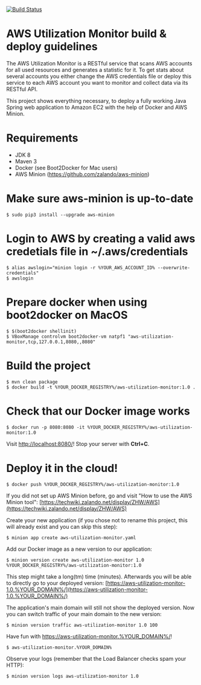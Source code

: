 [![Build Status](https://travis-ci.org/zalando/aws-utilization-monitor.svg?branch=master)](https://travis-ci.org/zalando/aws-utilization-monitor)

# AWS Utilization Monitor build & deploy guidelines

The AWS Utilization Monitor is a RESTful service that scans AWS accounts for all used resources and generates a statistic for it. To get stats about several accounts you either change the AWS credentials file or deploy this service to each AWS account you want to monitor and collect data via its RESTful API.

This project shows everything necessary, to deploy a fully working Java Spring web application to Amazon EC2 with the help of Docker and AWS Minion.

# Requirements

* JDK 8
* Maven 3
* Docker (see Boot2Docker for Mac users)
* AWS Minion (https://github.com/zalando/aws-minion)

# Make sure aws-minion is up-to-date

    $ sudo pip3 install --upgrade aws-minion

# Login to AWS by creating a valid aws credetials file in ~/.aws/credentials

    $ alias awslogin="minion login -r %YOUR_AWS_ACCOUNT_ID% --overwrite-credentials"
    $ awslogin

# Prepare docker when using boot2docker on MacOS

    $ $(boot2docker shellinit)
    $ VBoxManage controlvm boot2docker-vm natpf1 "aws-utilization-monitor,tcp,127.0.0.1,8080,,8080"

# Build the project

    $ mvn clean package
    $ docker build -t %YOUR_DOCKER_REGISTRY%/aws-utilization-monitor:1.0 .
    
# Check that our Docker image works

    $ docker run -p 8080:8080 -it %YOUR_DOCKER_REGISTRY%/aws-utilization-monitor:1.0

Visit [http://localhost:8080/](http://localhost:8080/)! Stop your server with **Ctrl+C**.

# Deploy it in the cloud!

    $ docker push %YOUR_DOCKER_REGISTRY%/aws-utilization-monitor:1.0

If you did not set up AWS Minion before, go and visit "How to use the AWS Minion tool":
[https://techwiki.zalando.net/display/ZHW/AWS](https://techwiki.zalando.net/display/ZHW/AWS)

Create your new application (if you chose not to rename this project, this will already exist and you can skip this
step):

    $ minion app create aws-utilization-monitor.yaml

Add our Docker image as a new version to our application:

    $ minion version create aws-utilization-monitor 1.0 %YOUR_DOCKER_REGISTRY%/aws-utilization-monitor:1.0

This step might take a long(tm) time (minutes). Afterwards you will be able to directly go to your deployed version:
[https://aws-utilization-monitor-1.0.%YOUR_DOMAIN%/](https://aws-utilization-monitor-1.0.%YOUR_DOMAIN%/)

The application's main domain will still not show the deployed version. Now you can switch traffic of your main domain
to the new version:

    $ minion version traffic aws-utilization-monitor 1.0 100

Have fun with [https://aws-utilization-monitor.%YOUR_DOMAIN%/](https://aws-utilization-monitor.%YOUR_DOMAIN%/)!

    $ aws-utilization-monitor.%YOUR_DOMAIN%
    
Observe your logs (remember that the Load Balancer checks spam your HTTP):

    $ minion version logs aws-utilization-monitor 1.0
